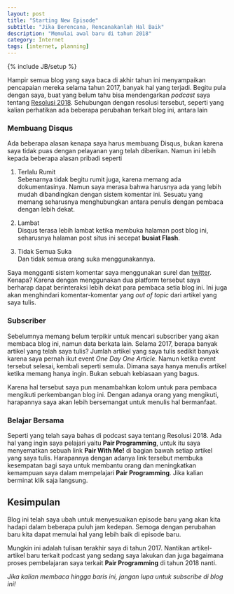 ```yaml
---
layout: post
title: "Starting New Episode"
subtitle: "Jika Berencana, Rencanakanlah Hal Baik"
description: "Memulai awal baru di tahun 2018"
category: Internet
tags: [internet, planning]
---
```

{% include JB/setup %}

Hampir semua blog yang saya baca di akhir tahun ini menyampaikan pencapaian mereka selama tahun 2017, banyak hal yang terjadi. Begitu pula dengan saya, buat yang belum tahu bisa mendengarkan _podcast_ saya tentang [Resolusi 2018](https://soundcloud.com/ngalim-siregar/episode-04-resolusi-2018). Sehubungan dengan resolusi tersebut, seperti yang kalian perhatikan ada beberapa perubahan terkait blog ini, antara lain

<!--more-->

### Membuang Disqus
Ada beberapa alasan kenapa saya harus membuang Disqus, bukan karena saya tidak puas dengan pelayanan yang telah diberikan. Namun ini lebih kepada beberapa alasan pribadi seperti

1. Terlalu Rumit  
Sebenarnya tidak begitu rumit juga, karena memang ada dokumentasinya. Namun saya merasa bahwa harusnya ada yang lebih mudah dibandingkan dengan sistem komentar ini. Sesuatu yang memang seharusnya menghubungkan antara penulis dengan pembaca dengan lebih dekat.

2. Lambat  
Disqus terasa lebih lambat ketika membuka halaman post blog ini, seharusnya halaman post situs ini secepat **busiat Flash**.

3. Tidak Semua Suka  
Dan tidak semua orang suka menggunakannya.

Saya mengganti sistem komentar saya menggunakan surel dan [twitter](https://twitter.com/ngalim_siregar). Kenapa? Karena dengan menggunakan dua platform tersebut saya berharap dapat berinteraksi lebih dekat para pembaca setia blog ini. Ini juga akan menghindari komentar-komentar yang _out of topic_ dari artikel yang saya tulis.

### Subscriber
Sebelumnya memang belum terpikir untuk mencari subscriber yang akan membaca blog ini, namun data berkata lain. Selama 2017, berapa banyak artikel yang telah saya tulis? Jumlah artikel yang saya tulis sedikit banyak karena saya pernah ikut event _One Day One Article_. Namun ketika event tersebut selesai, kembali seperti semula. Dimana saya hanya menulis artikel ketika memang hanya ingin. Bukan sebuah kebiasaan yang bagus.

Karena hal tersebut saya pun menambahkan kolom untuk para pembaca mengikuti perkembangan blog ini. Dengan adanya orang yang mengikuti, harapannya saya akan lebih bersemangat untuk menulis hal bermanfaat.

### Belajar Bersama
Seperti yang telah saya bahas di podcast saya tentang Resolusi 2018. Ada hal yang ingin saya pelajari yaitu **Pair Programming**, untuk itu saya menyematkan sebuah link **Pair With Me!** di bagian bawah setiap artikel yang saya tulis. Harapannya dengan adanya link tersebut membuka kesempatan bagi saya untuk membantu orang dan meningkatkan kemampuan saya dalam mempelajari **Pair Programming**. Jika kalian berminat klik saja langsung.

## Kesimpulan
Blog ini telah saya ubah untuk menyesuaikan episode baru yang akan kita hadapi dalam beberapa puluh jam kedepan. Semoga dengan perubahan baru kita dapat memulai hal yang lebih baik di episode baru.

Mungkin ini adalah tulisan terakhir saya di tahun 2017. Nantikan artikel-artikel baru terkait podcast yang sedang saya lakukan dan juga bagaimana proses pembelajaran saya terkait **Pair Programming** di tahun 2018 nanti.

_Jika kalian membaca hingga baris ini, jangan lupa untuk subscribe di blog ini!_
